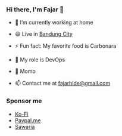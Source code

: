 ### Hi there, I'm Fajar 👋
  
- 🔭 I’m currently working at home

- 😄 Live in [Bandung City](https://goo.gl/maps/D2j5M4RTDdSXwiNz8)
  
- ⚡ Fun fact: My favorite food is Carbonara

- 🌱 My role is DevOps 

- 👯 Momo

- 📫 Contact me at fajarhide@gmail.com

### Sponsor me

  - [Ko-Fi](https://ko-fi.com/fajarhide)
  - [Paypal.me](https://paypal.me/fajarhidayat)
  - [Sawaria](https://saweria.co/fajarhide)

<!--
**fajarhide/fajarhide** is a ✨ _special_ ✨ repository because its `README.md` (this file) appears on your GitHub profile.

Here are some ideas to get you started:

- 🔭 I’m currently working on ...
- 🌱 I’m currently learning ...
- 👯 I’m looking to collaborate on ...
- 🤔 I’m looking for help with ...
- 💬 Ask me about ...
- 📫 How to reach me: ...
- 😄 Pronouns: ...
- ⚡ Fun fact: ...
-->
